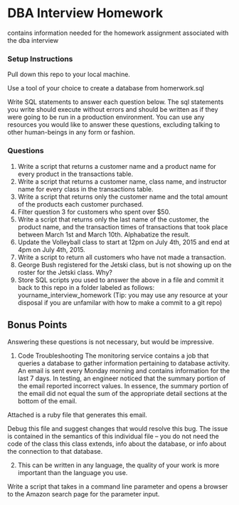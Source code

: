 # DBA Interview Homework
contains information needed for the homework assignment associated with the dba interview

### Setup Instructions
Pull down this repo to your local machine.

Use a tool of your choice to create a database from homerwork.sql 

Write SQL statements to answer each question below. The sql statements you write should execute without errors and should be written as if they were going to be run in a production environment. You can use any resources you would like to answer these questions, excluding talking to other human-beings in any form or fashion.

### Questions
1. Write a script that returns a customer name and a product name for every product in the transactions table.
2. Write a script that returns a customer name, class name, and instructor name for every class in the transactions table.
3. Write a script that returns only the customer name and the total amount of the products each customer purchased.
4. Filter question 3 for customers who spent over $50.
5. Write a script that returns only the last name of the customer, the product name, and the transaction times of transactions that took place between March 1st and March 10th. Alphabatize the result.
6. Update the Volleyball class to start at 12pm on July 4th, 2015 and end at 4pm on July 4th, 2015.
7. Write a script to return all customers who have not made a transaction.
8. George Bush registered for the Jetski class, but is not showing up on the roster for the Jetski class. Why?
9. Store SQL scripts you used to answer the above in a file and commit it back to this repo in a folder labeled as follows: yourname_interview_homework (Tip: you may use any resource at your disposal if you are unfamilar with how to make a commit to a git repo)



## Bonus Points
Answering these questions is not necessary, but would be impressive. 

1. Code Troubleshooting
The monitoring service contains a job that queries a database to gather information pertaining to database activity. An email is sent every Monday morning and contains information for the last 7 days. In testing, an engineer noticed that the summary portion of the email reported incorrect values.
In essence, the summary portion of the email did not equal the sum of the appropriate detail sections at the bottom of the email.

Attached is a ruby file that generates this email.

Debug this file and suggest changes that would resolve this bug. The issue is contained in the semantics of this individual file – you do not need the code of the class this class extends, info about the database, or info about the connection to that database.

2. This can be written in any language, the quality of your work is more important than the language you use.

Write a script that takes in a command line parameter and opens a browser to the Amazon search page for the parameter input.
